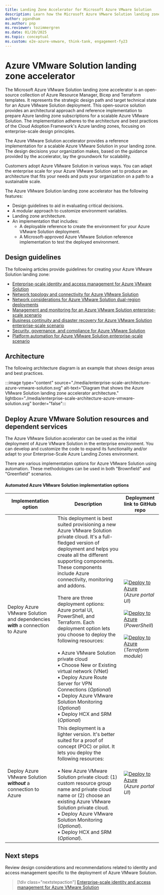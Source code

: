 ```yaml
---
title: Landing Zone Accelerator for Microsoft Azure VMware Solution
description: Learn how the Microsoft Azure VMware Solution landing zone accelerator can speed adoption of Microsoft Azure VMware Solution.
author: pgandham
ms.author: pnp
ms.reviewer: tozimmergren
ms.date: 01/20/2025
ms.topic: conceptual
ms.custom: e2e-azure-vmware, think-tank, engagement-fy23
---
```


# Azure VMware Solution landing zone accelerator

The Microsoft Azure VMware Solution landing zone accelerator is an open-source collection of Azure Resource Manager, Bicep and Terraform templates. It represents the strategic design path and target technical state for an Azure VMware Solution deployment. This open-source solution provides an architectural approach and reference implementation to prepare Azure landing zone subscriptions for a scalable Azure VMware Solution. The implementation adheres to the architecture and best practices of the Cloud Adoption Framework's Azure landing zones, focusing on enterprise-scale design principles.

The Azure VMware Solution accelerator provides a reference implementation for a scalable Azure VMware Solution in your landing zone. The design decisions your organization makes, based on the guidance provided by the accelerator, lay the groundwork for scalability.

Customers adopt Azure VMware Solution in various ways. You can adapt the enterprise scale for your Azure VMware Solution set to produce an architecture that fits your needs and puts your organization on a path to a sustainable scale.

The Azure VMware Solution landing zone accelerator has the following features:

- Design guidelines to aid in evaluating critical decisions.
- A modular approach to customize environment variables.
- Landing zone architecture.
- An implementation that includes:
  - A deployable reference to create the environment for your Azure VMware Solution deployment.
  - A Microsoft-approved Azure VMware Solution reference implementation to test the deployed environment.

## Design guidelines

The following articles provide guidelines for creating your Azure VMware Solution landing zone:

- [Enterprise-scale identity and access management for Azure VMware Solution](./eslz-identity-and-access-management.md)
- [Network topology and connectivity for Azure VMware Solution](./eslz-network-topology-connectivity.md)
- [Network considerations for Azure VMware Solution dual-region deployments](./eslz-dual-region-network-topology.md)
- [Management and monitoring for an Azure VMware Solution enterprise-scale scenario](./eslz-management-and-monitoring.md)
- [Business continuity and disaster recovery for Azure VMware Solution enterprise-scale scenario](./eslz-business-continuity-and-disaster-recovery.md)
- [Security, governance, and compliance for Azure VMware Solution](./eslz-security-governance-and-compliance.md)
- [Platform automation for Azure VMware Solution enterprise-scale scenario](./eslz-platform-automation-and-devops.md)

## Architecture

The following architecture diagram is an example that shows design areas and best practices.

:::image type="content" source="./media/enterprise-scale-architecture-azure-vmware-solution.svg" alt-text="Diagram that shows the Azure VMware Solution landing zone accelerator architecture." lightbox="./media/enterprise-scale-architecture-azure-vmware-solution.svg" border="false":::

## Deploy Azure VMware Solution resources and dependent services

The Azure VMware Solution accelerator can be used as the initial deployment of Azure VMware Solution in the enterprise environment. You can develop and customize the code to expand its functionality and/or adapt to your Enterprise-Scale Azure Landing Zones environment.

There are various implementation options for Azure VMware Solution using automation. These methodologies can be used in both "Brownfield" and "Greenfield" scenarios.

#### Automated Azure VMware Solution implementation options

| Implementation option                                 | Description                        | Deployment link to GitHub repo |
| ------------------------------------------------- | ------------------------------------------ | --------------------------|
| Deploy Azure VMware Solution and dependencies ***with*** a connection to Azure  | This deployment is best suited provisioning a new Azure VMware Solution private cloud. It's a full-fledged version of deployment and helps you create all the different supporting components. These components include Azure connectivity, monitoring and addons. <br><br> There are three deployment options: Azure portal UI, PowerShell, and Terraform. Each deployment option lets you choose to deploy the following resources: <br><br/>▪ Azure VMware Solution private cloud <br/>▪ Choose New or Existing virtual network (VNet) <br/>▪ Deploy Azure Route Server for VPN Connections (_Optional_) <br/>▪ Deploy Azure VMware Solution Monitoring (_Optional_) <br/>▪ Deploy HCX and SRM (_Optional_) | [![Deploy to Azure](https://aka.ms/deploytoazurebutton)](https://portal.azure.com/#blade/Microsoft_Azure_CreateUIDef/CustomDeploymentBlade/uri/https%3A%2F%2Fraw.githubusercontent.com%2FAzure%2FEnterprise-Scale-for-AVS%2Fmain%2FAVS-Landing-Zone%2FGreenField%2FPortalUI%2FARM%2FESLZDeploy.deploy.json/uiFormDefinitionUri/https%3A%2F%2Fraw.githubusercontent.com%2FAzure%2FEnterprise-Scale-for-AVS%2Fmain%2FAVS-Landing-Zone%2FGreenField%2FPortalUI%2FARM%2FESLZdeploy.PortalUI.json)  (_Azure portal UI_) <br><br> [![Deploy to Azure](https://aka.ms/deploytoazurebutton)](https://github.com/Azure/Enterprise-Scale-for-AVS/tree/main/AVS-Landing-Zone/GreenField/Bicep)(_PowerShell_)   <br><br>[![Deploy to Azure](https://aka.ms/deploytoazurebutton)](https://github.com/Azure/Enterprise-Scale-for-AVS/tree/main/AVS-Landing-Zone/GreenField/Terraform)(_Terraform module_) |
| Deploy Azure VMware Solution ***without*** a connection to Azure| This deployment is a lighter version. It's better suited for a proof of concept (POC) or pilot. It lets you deploy the following resources:<br><br>▪ New Azure VMware Solution private cloud: (1) custom resource group name and private cloud name or (2) choose an existing Azure VMware Solution private cloud. <br/>▪ Deploy Azure VMware Solution Monitoring (_Optional_). <br/>▪ Deploy HCX and SRM (_Optional_). | [![Deploy to Azure](https://aka.ms/deploytoazurebutton)](https://portal.azure.com/#blade/Microsoft_Azure_CreateUIDef/CustomDeploymentBlade/uri/https%3A%2F%2Fraw.githubusercontent.com%2FAzure%2FEnterprise-Scale-for-AVS%2Fmain%2FAVS-Landing-Zone%2FGreenField%2520Lite%2FPortalUI%2FARM%2FGreenFieldLiteDeploy.deploy.json/uiFormDefinitionUri/https%3A%2F%2Fraw.githubusercontent.com%2FAzure%2FEnterprise-Scale-for-AVS%2Fmain%2FAVS-Landing-Zone%2FGreenField%2520Lite%2FPortalUI%2FARM%2FGreenFieldLiteDeploy.PortalUI.json) (_Azure portal UI_) |


## Next steps

Review design considerations and recommendations related to identity and access management specific to the deployment of Azure VMware Solution.

> [!div class="nextstepaction"]
> [Enterprise-scale identity and access management for Azure VMware Solution](./eslz-identity-and-access-management.md)
